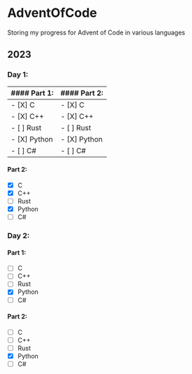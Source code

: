# AdventOfCode
Storing my progress for Advent of Code in various languages
## 2023
### Day 1:
| #### Part 1: | #### Part 2: |
| ---         | ---
| - [X] C      | - [X] C      |
| - [X] C++    | - [X] C++    |
| - [ ] Rust   | - [ ] Rust   |
| - [X] Python | - [X] Python |
| - [ ] C#     | - [ ] C#     |
#### Part 2:
- [X] C
- [X] C++
- [ ] Rust
- [X] Python
- [ ] C#

### Day 2:
#### Part 1:
- [ ] C
- [ ] C++
- [ ] Rust
- [X] Python
- [ ] C#
#### Part 2:
- [ ] C
- [ ] C++
- [ ] Rust
- [X] Python
- [ ] C#
